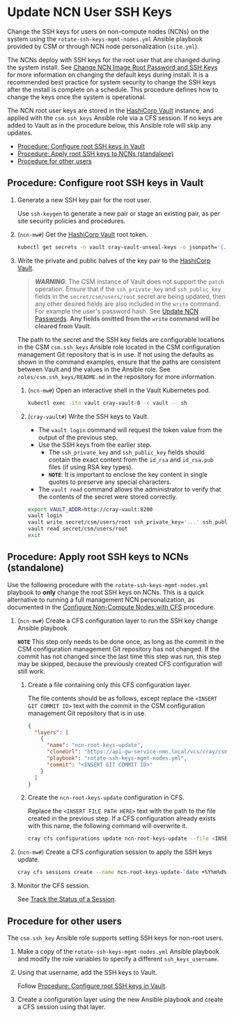 # Update NCN User SSH Keys

Change the SSH keys for users on non-compute nodes (NCNs) on the system using
the `rotate-ssh-keys-mgmt-nodes.yml` Ansible playbook provided by CSM or through
NCN node personalization (`site.yml`).

The NCNs deploy with SSH keys for the root user that are changed during the system
install. See [Change NCN Image Root Password and SSH Keys](Change_NCN_Image_Root_Password_and_SSH_Keys.md)
for more information on changing the default keys during install. It is a
recommended best practice for system security to change the SSH keys after the
install is complete on a schedule. This procedure defines how to change the keys
once the system is operational.

The NCN root user keys are stored in the [HashiCorp Vault](HashiCorp_Vault.md)
instance, and applied with the `csm.ssh_keys` Ansible role via a CFS session. If
no keys are added to Vault as in the procedure below, this Ansible role will
skip any updates.

* [Procedure: Configure root SSH keys in Vault](#procedure-configure-root-ssh-keys-in-vault)
* [Procedure: Apply root SSH keys to NCNs (standalone)](#procedure-apply-root-ssh-keys-to-ncns-standalone)
* [Procedure for other users](#procedure-for-other-users)

## Procedure: Configure root SSH keys in Vault

1. Generate a new SSH key pair for the root user.

   Use `ssh-keygen` to generate a new pair or stage an existing pair, as per site security policies and procedures.

1. (`ncn-mw#`) Get the [HashiCorp Vault](HashiCorp_Vault.md) root token.

   ```bash
   kubectl get secrets -n vault cray-vault-unseal-keys -o jsonpath='{.data.vault-root}' | base64 -d; echo
   ```

1. Write the private and public halves of the key pair to the [HashiCorp Vault](HashiCorp_Vault.md).

   > ***WARNING***: The CSM instance of Vault does not support the `patch` operation. Ensure that if the
   > `ssh_private_key` and `ssh_public_key` fields in the `secret/csm/users/root` secret are being updated,
   > then any other desired fields are also included in the `write` command. For example the user's password hash.
   > See [Update NCN Passwords](Update_NCN_Passwords.md).
   > **Any fields omitted from the `write` command will be cleared from Vault.**

   The path to the secret and the SSH key fields are configurable locations in
   the CSM `csm.ssh_keys` Ansible role located in the CSM configuration
   management Git repository that is in use. If not using the defaults as shown
   in the command examples, ensure that the paths are consistent between Vault and
   the values in the Ansible role. See `roles/csm.ssh_keys/README.md` in the
   repository for more information.

   1. (`ncn-mw#`) Open an interactive shell in the Vault Kubernetes pod.

      ```bash
      kubectl exec -itn vault cray-vault-0 -c vault -- sh
      ```

   1. (`cray-vault#`) Write the SSH keys to Vault.

      * The `vault login` command will request the token value from the output of the previous step.
      * Use the SSH keys from the earlier step.
        * The `ssh_private_key` and `ssh_public_key` fields should contain the exact content from the
          `id_rsa` and `id_rsa.pub` files (if using RSA key types).
        * **`NOTE`**: It is important to enclose the key content in single quotes to preserve any special characters.
      * The `vault read` command allows the administrator to verify that the contents of the secret were stored correctly.

      ```bash
      export VAULT_ADDR=http://cray-vault:8200
      vault login
      vault write secret/csm/users/root ssh_private_key='...' ssh_public_key='...' [... other fields (see warning below) ...]
      vault read secret/csm/users/root
      exit
      ```

## Procedure: Apply root SSH keys to NCNs (standalone)

Use the following procedure with the `rotate-ssh-keys-mgmt-nodes.yml` playbook to **only** change the root SSH keys on NCNs.
This is a quick alternative to running a full management NCN personalization, as documented in the
[Configure Non-Compute Nodes with CFS](../CSM_product_management/Configure_Non-Compute_Nodes_with_CFS.md) procedure.

1. (`ncn-mw#`) Create a CFS configuration layer to run the SSH key change Ansible playbook.

   **`NOTE`** This step only needs to be done once, as long as the commit in the CSM
   configuration management Git repository has not changed. If the commit has not changed since the
   last time this step was run, this step may be skipped, because the previously created CFS configuration
   will still work.

   1. Create a file containing only this CFS configuration layer.

      The file contents should be as follows, except replace the `<INSERT GIT COMMIT ID>` text with the commit in the
      CSM configuration management Git repository that is in use.

      ```json
      {
        "layers": [
          {
            "name": "ncn-root-keys-update",
            "cloneUrl": "https://api-gw-service-nmn.local/vcs/cray/csm-config-management.git",
            "playbook": "rotate-ssh-keys-mgmt-nodes.yml",
            "commit": "<INSERT GIT COMMIT ID>"
          }
        ]
      }
      ```

   1. Create the `ncn-root-keys-update` configuration in CFS.

      Replace the `<INSERT FILE PATH HERE>` text with the path to the file created in the previous step.
      If a CFS configuration already exists with this name, the following command will overwrite it.

      ```bash
      cray cfs configurations update ncn-root-keys-update --file <INSERT FILE PATH HERE>
      ```

1. (`ncn-mw#`) Create a CFS configuration session to apply the SSH keys update.

   ```bash
   cray cfs sessions create --name ncn-root-keys-update-`date +%Y%m%d%H%M%S` --configuration-name ncn-root-keys-update
   ```

1. Monitor the CFS session.

   See [Track the Status of a Session](../configuration_management/Track_the_Status_of_a_Session.md).

## Procedure for other users

The `csm.ssh_key` Ansible role supports setting SSH keys for non-root users.

1. Make a copy of the `rotate-ssh-keys-mgmt-nodes.yml` Ansible playbook and modify the role variables to specify
   a different `ssh_keys_username`.

1. Using that username, add the SSH keys to Vault.

    Follow [Procedure: Configure root SSH keys in Vault](#procedure-configure-root-ssh-keys-in-vault).

1. Create a configuration layer using the new Ansible playbook and create a CFS session using that layer.
